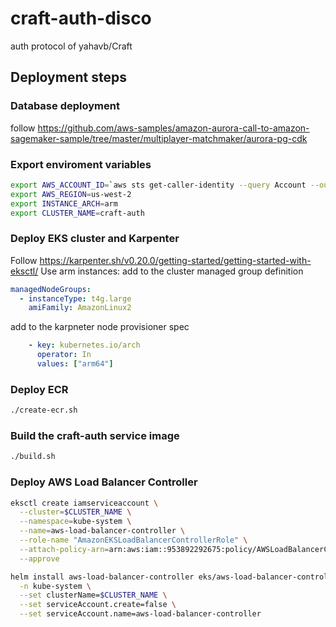 # craft-auth-disco
auth protocol of yahavb/Craft

## Deployment steps

### Database deployment
follow https://github.com/aws-samples/amazon-aurora-call-to-amazon-sagemaker-sample/tree/master/multiplayer-matchmaker/aurora-pg-cdk

### Export enviroment variables
```bash
export AWS_ACCOUNT_ID=`aws sts get-caller-identity --query Account --output text`
export AWS_REGION=us-west-2
export INSTANCE_ARCH=arm
export CLUSTER_NAME=craft-auth
```

### Deploy EKS cluster and Karpenter
Follow https://karpenter.sh/v0.20.0/getting-started/getting-started-with-eksctl/
Use arm instances:
add to the cluster managed group definition
```yaml
managedNodeGroups:
  - instanceType: t4g.large
    amiFamily: AmazonLinux2
```
add to the karpneter node provisioner spec
```yaml
    - key: kubernetes.io/arch
      operator: In
      values: ["arm64"]
```
### Deploy ECR
```bash
./create-ecr.sh
```

### Build the craft-auth service image
```bash
./build.sh
```
### Deploy AWS Load Balancer Controller 

```bash
eksctl create iamserviceaccount \
  --cluster=$CLUSTER_NAME \
  --namespace=kube-system \
  --name=aws-load-balancer-controller \
  --role-name "AmazonEKSLoadBalancerControllerRole" \
  --attach-policy-arn=arn:aws:iam::953892292675:policy/AWSLoadBalancerControllerIAMPolicy \
  --approve

helm install aws-load-balancer-controller eks/aws-load-balancer-controller \
  -n kube-system \
  --set clusterName=$CLUSTER_NAME \
  --set serviceAccount.create=false \
  --set serviceAccount.name=aws-load-balancer-controller
```


